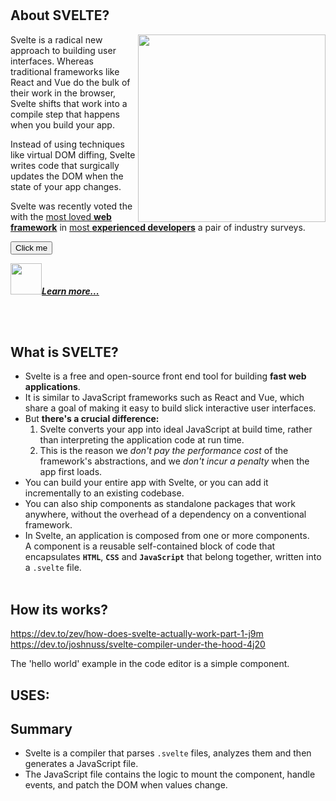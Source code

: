 # 


## About SVELTE?
<img src="https://user-images.githubusercontent.com/70523057/136572595-f97910e5-3cbc-473a-937f-aaf948cb3d29.png" width="300" align = "right">

Svelte is a radical new approach to building user interfaces. Whereas traditional frameworks like React and Vue do the bulk of their work in the browser, Svelte shifts that work into a compile step that happens when you build your app.

Instead of using techniques like virtual DOM diffing, Svelte writes code that surgically updates the DOM when the state of your app changes.

Svelte was recently voted the  with the [most loved **web framework**](https://insights.stackoverflow.com/survey/2021#section-most-loved-dreaded-and-wanted-web-frameworks) in [most **experienced developers**](https://2020.stateofjs.com/en-US/technologies/front-end-frameworks/) a pair of industry surveys.

<button name="button" onclick="http://www.google.com">Click me</button>


<div><a href="https://svelte.dev/tutorial"><img src="https://user-images.githubusercontent.com/70523057/136574613-681eadc3-5932-41d0-8d9a-93d3aa3dab27.png" height="50"><em><strong>Learn more...</strong></em></a></div>

<br><br>
## What is SVELTE?
- Svelte is a free and open-source front end tool for building **fast web applications**.
- It is similar to JavaScript frameworks such as React and Vue, which share a goal of making it easy to build slick interactive user interfaces.
- But **there's a crucial difference:** 
  1. Svelte converts your app into ideal JavaScript at build time, rather than interpreting the application code at run time. 
  2. This is the reason we _don't pay the performance cost_ of the framework's abstractions, and we _don't incur a penalty_ when the app first loads.
- You can build your entire app with Svelte, or you can add it incrementally to an existing codebase. 
- You can also ship components as standalone packages that work anywhere, without the overhead of a dependency on a conventional framework.
- In Svelte, an application is composed from one or more components. <br> A component is a reusable self-contained block of code that encapsulates **`HTML`**, **`CSS`** and **`JavaScript`** that belong together, written into a `.svelte` file.
<br><br>

## How its works?
https://dev.to/zev/how-does-svelte-actually-work-part-1-j9m
https://dev.to/joshnuss/svelte-compiler-under-the-hood-4j20

The 'hello world' example in the code editor is a simple component.
## USES:

## Summary
- Svelte is a compiler that parses `.svelte` files, analyzes them and then generates a JavaScript file. 
- The JavaScript file contains the logic to mount the component, handle events, and patch the DOM when values change.
